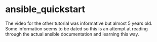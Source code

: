 # ansible_quickstart
The video for the other tutorial was informative but almost 5 years old. Some information seems to be dated so this is an attempt at reading through the actual ansible documentation and learning this way.
